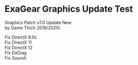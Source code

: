 # ExaGear Graphics Update Test

Graphics Patch v7.0 Update New\
by Game Thich 2019/2020\

Fix DirectX 9.0c\
Fix DirectX 11\
Fix DirectX 12\
Fix DxDiag\
Fix Sound\
